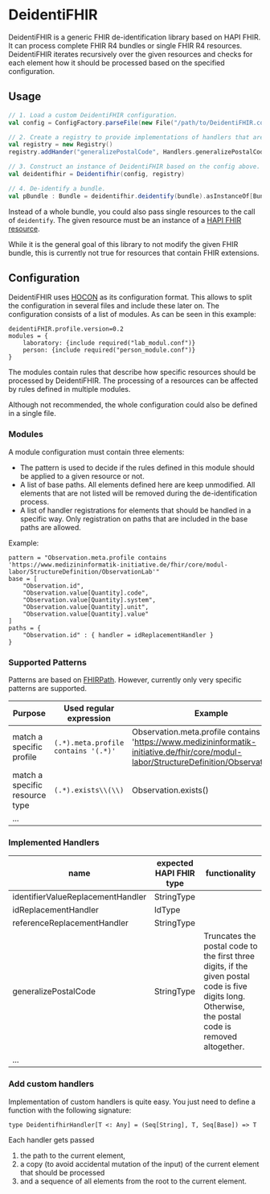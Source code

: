 # DeidentiFHIR
DeidentiFHIR is a generic FHIR de-identification library based on HAPI FHIR. It can process complete FHIR R4 bundles or single FHIR R4 resources.
DeidentiFHIR iterates recursively over the given resources and checks for each element how it should be processed based on the specified configuration. 

## Usage

```scala
// 1. Load a custom DeidentiFHIR configuration.
val config = ConfigFactory.parseFile(new File("/path/to/DeidentiFHIR.conf"))

// 2. Create a registry to provide implementations of handlers that are used in the config above.
val registry = new Registry()
registry.addHander("generalizePostalCode", Handlers.generalizePostalCode)

// 3. Construct an instance of DeidentiFHIR based on the config above.
val deidentifhir = Deidentifhir(config, registry)

// 4. De-identify a bundle.
val pBundle : Bundle = deidentifhir.deidentify(bundle).asInstanceOf[Bundle]
```

Instead of a whole bundle, you could also pass single resources to the call of `deidentify`. The given resource must be an instance of a [HAPI FHIR resource](https://hapifhir.io/hapi-fhir/apidocs/hapi-fhir-structures-r4/org/hl7/fhir/r4/model/Resource.html). 

While it is the general goal of this library to not modify the given FHIR bundle, this is currently not true for resources that contain FHIR extensions.

## Configuration

DeidentiFHIR uses [HOCON](https://github.com/lightbend/config/blob/master/HOCON.md) as its configuration format. This allows to split the configuration in several files and include these later on. The configuration consists of a list of modules. As can be seen in this example:

```
deidentiFHIR.profile.version=0.2
modules = {
    laboratory: {include required("lab_modul.conf")}
    person: {include required("person_module.conf")}
}
```

The modules contain rules that describe how specific resources should be processed by DeidentiFHIR. The processing of a resources can be affected by rules defined in multiple modules.

Although not recommended, the whole configuration could also be defined in a single file.

### Modules

A module configuration must contain three elements:

* The pattern is used to decide if the rules defined in this module should be applied to a given resource or not.
* A list of base paths. All elements defined here are keep unmodified. All elements that are not listed will be removed during the de-identification process. 
* A list of handler registrations for elements that should be handled in a specific way. Only registration on paths that are included in the base paths are allowed.

Example:

```
pattern = "Observation.meta.profile contains 'https://www.medizininformatik-initiative.de/fhir/core/modul-labor/StructureDefinition/ObservationLab'"
base = [
    "Observation.id",
    "Observation.value[Quantity].code",
    "Observation.value[Quantity].system",
    "Observation.value[Quantity].unit",
    "Observation.value[Quantity].value"
]
paths = {
    "Observation.id" : { handler = idReplacementHandler }
}
```

### Supported Patterns

Patterns are based on [FHIRPath](https://hl7.org/fhirpath/). However, currently only very specific patterns are supported.

| Purpose                        | Used regular expression             | Example                                                                                                                                  |
|--------------------------------|-------------------------------------|------------------------------------------------------------------------------------------------------------------------------------------|
| match a specific profile       | `(.*).meta.profile contains '(.*)'` | Observation.meta.profile contains 'https://www.medizininformatik-initiative.de/fhir/core/modul-labor/StructureDefinition/ObservationLab' |
| match a specific resource type | `(.*).exists\\(\\)`                 | Observation.exists()                                                                                                                     |
| ...                            |                                     |                                                                                                                                          |

### Implemented Handlers

| name                              | expected HAPI FHIR type | functionality                                                                                                                                        |
|-----------------------------------|-------------------------|------------------------------------------------------------------------------------------------------------------------------------------------------|
| identifierValueReplacementHandler | StringType              |                                                                                                                                                      |
| idReplacementHandler              | IdType                  |                                                                                                                                                      |
| referenceReplacementHandler       | StringType              |                                                                                                                                                      |
| generalizePostalCode              | StringType              | Truncates the postal code to the first three digits, if the given postal code is five digits long. Otherwise, the postal code is removed altogether. |
| ...                               |                         |                                                                                                                                                      |                          |                                                                                                                                                      |
### Add custom handlers

Implementation of custom handlers is quite easy. You just need to define a function with the following signature:

```
type DeidentifhirHandler[T <: Any] = (Seq[String], T, Seq[Base]) => T
```

Each handler gets passed
1. the path to the current element,
2. a copy (to avoid accidental mutation of the input) of the current element that should be processed 
3. and a sequence of all elements from the root to the current element.

